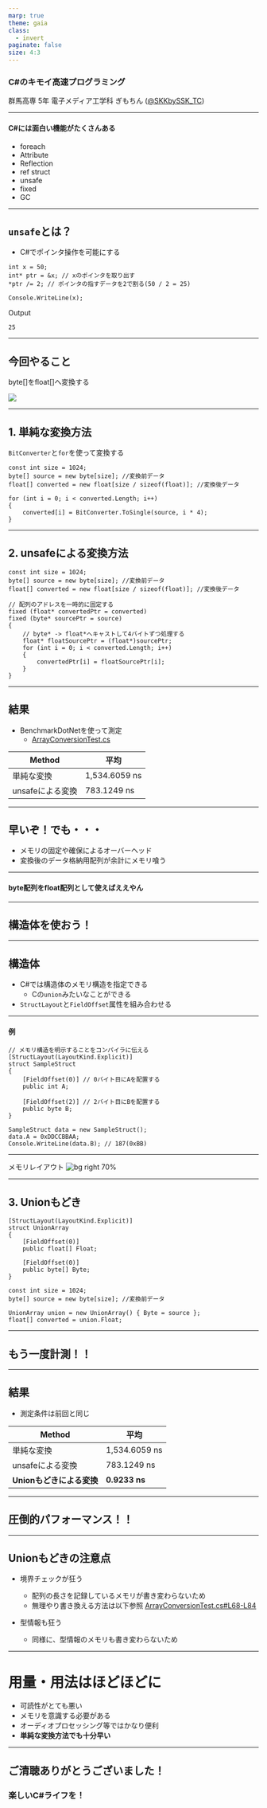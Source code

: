 ```yaml
---
marp: true
theme: gaia
class:
  - invert
paginate: false
size: 4:3
---
```


<!-- _class: lead invert --->

### C#のキモイ高速プログラミング
群馬高専 5年 電子メディア工学科
ぎもちん ([@SKKbySSK_TC](https://twitter.com/SKKbySSK_TC))


---

#### C#には面白い機能がたくさんある
- foreach
- Attribute
- Reflection
- ref struct
- unsafe
- fixed
- GC

---

## `unsafe`とは？
- C#でポインタ操作を可能にする
```
int x = 50;
int* ptr = &x; // xのポインタを取り出す
*ptr /= 2; // ポインタの指すデータを2で割る(50 / 2 = 25)

Console.WriteLine(x);
```
Output
```
25
```

---

## 今回やること
byte[]をfloat[]へ変換する

![](conversion.png)

---

## 1. 単純な変換方法
`BitConverter`と`for`を使って変換する

```
const int size = 1024;
byte[] source = new byte[size]; //変換前データ
float[] converted = new float[size / sizeof(float)]; //変換後データ

for (int i = 0; i < converted.Length; i++)
{
    converted[i] = BitConverter.ToSingle(source, i * 4);
}
```

---

## 2. unsafeによる変換方法

```
const int size = 1024;
byte[] source = new byte[size]; //変換前データ
float[] converted = new float[size / sizeof(float)]; //変換後データ

// 配列のアドレスを一時的に固定する
fixed (float* convertedPtr = converted)
fixed (byte* sourcePtr = source)
{
    // byte* -> float*へキャストして4バイトずつ処理する
    float* floatSourcePtr = (float*)sourcePtr;
    for (int i = 0; i < converted.Length; i++)
    {
        convertedPtr[i] = floatSourcePtr[i];
    }
}
```

---

## 結果
- BenchmarkDotNetを使って測定
  - [ArrayConversionTest.cs](https://github.com/SKKbySSK/lt-resources/blob/5d6a318e3bfa2bf9a905c4c2617ac481e74e53f4/csharp-wicked-programming/Benchmark/ArrayConversionTest.cs)

 Method |          平均 |
------- |---------------|
 単純な変換 | 1,534.6059 ns |
 unsafeによる変換 |   783.1249 ns |


<!--- _footer: ※ 変換前データを初期化する時間は含んでいません --->

---

<!-- _class: lead invert --->
## 早いぞ！でも・・・
- メモリの固定や確保によるオーバーヘッド
- 変換後のデータ格納用配列が余計にメモリ喰う

---

<!-- _class: lead invert --->
#### byte配列をfloat配列として使えばええやん

---

<!-- _class: lead invert --->
## 構造体を使おう！

---

<!-- _class: lead invert --->
## 構造体
- C#では構造体のメモリ構造を指定できる
  - Cの`union`みたいなことができる
- `StructLayout`と`FieldOffset`属性を組み合わせる

---

#### 例

```
// メモリ構造を明示することをコンパイラに伝える
[StructLayout(LayoutKind.Explicit)]
struct SampleStruct
{
    [FieldOffset(0)] // 0バイト目にAを配置する
    public int A;

    [FieldOffset(2)] // 2バイト目にBを配置する
    public byte B;
}

SampleStruct data = new SampleStruct();
data.A = 0xDDCCBBAA;
Console.WriteLine(data.B); // 187(0xBB)
```

<!--- _footer: ※エンディアンによっては 204(0xCC) と出る場合もあります --->

---

<!-- _class: lead invert --->
メモリレイアウト
![bg right 70%](sample-struct-layout.png)

---

## 3. Unionもどき

```
[StructLayout(LayoutKind.Explicit)]
struct UnionArray
{
    [FieldOffset(0)]
    public float[] Float;

    [FieldOffset(0)]
    public byte[] Byte;
}

const int size = 1024;
byte[] source = new byte[size]; //変換前データ

UnionArray union = new UnionArray() { Byte = source };
float[] converted = union.Float;
```

---

<!-- _class: lead invert --->
## もう一度計測！！

---

## 結果
- 測定条件は前回と同じ

 Method |          平均 |
------- |---------------|
 単純な変換 | 1,534.6059 ns |
 unsafeによる変換 |   783.1249 ns |
  **Unionもどきによる変換** |     **0.9233 ns** |

---

<!-- _class: lead invert --->
## 圧倒的パフォーマンス！！

---

## Unionもどきの注意点
- 境界チェックが狂う
  - 配列の長さを記録しているメモリが書き変わらないため
  - 無理やり書き換える方法は以下参照
  [ArrayConversionTest.cs#L68-L84](https://github.com/SKKbySSK/lt-resources/blob/yuru-lt-0.1.0/csharp-wicked-programming/Benchmark/ArrayConversionTest.cs#L68-L84)

- 型情報も狂う
  - 同様に、型情報のメモリも書き変わらないため

---

<!-- _class: lead invert --->
# 用量・用法はほどほどに
- 可読性がとても悪い
- メモリを意識する必要がある
- オーディオプロセッシング等ではかなり便利
- **単純な変換方法でも十分早い**

---

<!-- _class: lead invert --->
## ご清聴ありがとうございました！
### 楽しいC#ライフを！


<!--- 
## 制約
- Managed型のポインタは取れない
  - GCによりアドレスが実行中に変化するため

  | Managed | Unmanaged |
  | --- | --- |
  | class | int, float等 |
  |       | struct |
  |       | enum   |

--->
